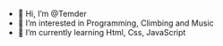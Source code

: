 - 👋 Hi, I’m @Temder
- 👀 I’m interested in Programming, Climbing and Music
- 🌱 I’m currently learning Html, Css, JavaScript

<!---
Temder/Temder is a ✨ special ✨ repository because its `README.md` (this file) appears on your GitHub profile.
You can click the Preview link to take a look at your changes.
--->
